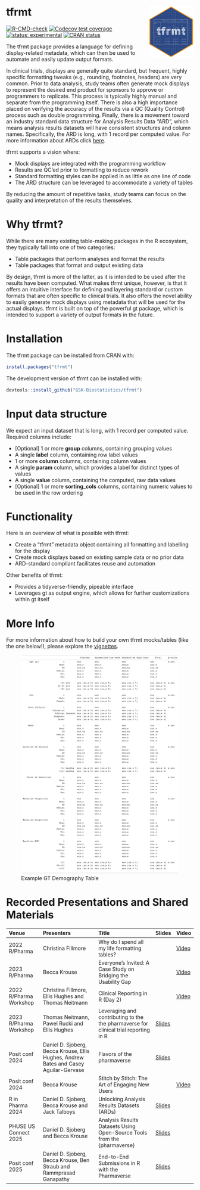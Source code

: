
# tfrmt <a href='https://gsk-biostatistics.github.io/tfrmt/'><img src="man/figures/tfrmt.png" align="right" alt = "tfrmt logo" style="height:139px;"/></a>

<!-- badges: start -->

[![R-CMD-check](https://github.com/GSK-Biostatistics/tfrmt/actions/workflows/R-CMD-check.yaml/badge.svg)](https://github.com/GSK-Biostatistics/tfrmt/actions/workflows/R-CMD-check.yaml)
[![Codecov test
coverage](https://codecov.io/gh/GSK-Biostatistics/tfrmt/branch/main/graph/badge.svg)](https://app.codecov.io/gh/GSK-Biostatistics/tfrmt?branch=main)
[![status:
experimental](https://github.com/GIScience/badges/raw/master/status/experimental.svg)](https://github.com/GIScience/badges#experimental)
[![CRAN
status](https://www.r-pkg.org/badges/version/tfrmt)](https://CRAN.R-project.org/package=tfrmt)
<!-- badges: end -->

The tfrmt package provides a language for defining display-related
metadata, which can then be used to automate and easily update output
formats.

In clinical trials, displays are generally quite standard, but frequent,
highly specific formatting tweaks (e.g., rounding, footnotes, headers)
are very common. Prior to data analysis, study teams often generate mock
displays to represent the desired end product for sponsors to approve or
programmers to replicate. This process is typically highly manual and
separate from the programming itself. There is also a high importance
placed on verifying the accuracy of the results via a QC (Quality
Control) process such as double programming. Finally, there is a
movement toward an industry standard data structure for Analysis Results
Data “ARD”, which means analysis results datasets will have consistent
structures and column names. Specifically, the ARD is long, with 1
record per computed value. For more information about ARDs click
[here](https://pharmasug.org/download/sde/rtp2021/PharmaSUG-NCSDE_2021-08.pdf).

tfrmt supports a vision where:

- Mock displays are integrated with the programming workflow
- Results are QC’ed prior to formatting to reduce rework
- Standard formatting styles can be applied in as little as one line of
  code
- The ARD structure can be leveraged to accommodate a variety of tables

By reducing the amount of repetitive tasks, study teams can focus on the
quality and interpretation of the results themselves.

# Why tfrmt?

While there are many existing table-making packages in the R ecosystem,
they typically fall into one of two categories:

- Table packages that perform analyses and format the results
- Table packages that format and output existing data

By design, tfrmt is more of the latter, as it is intended to be used
after the results have been computed. What makes tfrmt unique, however,
is that it offers an intuitive interface for defining and layering
standard or custom formats that are often specific to clinical trials.
It also offers the novel ability to easily generate mock displays using
metadata that will be used for the actual displays. tfrmt is built on
top of the powerful gt package, which is intended to support a variety
of output formats in the future.

# Installation

The tfrmt package can be installed from CRAN with:

``` r
install.packages("tfrmt")
```

The development version of tfrmt can be installed with:

``` r
devtools::install_github("GSK-Biostatistics/tfrmt")
```

# Input data structure

We expect an input dataset that is long, with 1 record per computed
value. Required columns include:

- \[Optional\] 1 or more **group** columns, containing grouping values
- A single **label** column, containing row label values
- 1 or more **column** columns, containing column values
- A single **param** column, which provides a label for distinct types
  of values
- A single **value** column, containing the computed, raw data values
- \[Optional\] 1 or more **sorting_cols** columns, containing numeric
  values to be used in the row ordering

# Functionality

Here is an overview of what is possible with tfrmt:

- Create a “tfrmt” metadata object containing all formatting and
  labelling for the display
- Create mock displays based on existing sample data or no prior data
- ARD-standard compliant facilitates reuse and automation

Other benefits of tfrmt:

- Provides a tidyverse-friendly, pipeable interface
- Leverages gt as output engine, which allows for further customizations
  within gt itself

# More Info

For more information about how to build your own tfrmt mocks/tables
(like the one below!), please explore the
[vignettes](https://gsk-biostatistics.github.io/tfrmt/articles/examples.html).

<figure>
<img src="man/figures/gt_readme.png"
alt="Example GT Demography Table" />
<figcaption aria-hidden="true">Example GT Demography Table</figcaption>
</figure>

# Recorded Presentations and Shared Materials

| Venue | Presenters | Title | Slides | Video |
|:---|:---|:---|:---|:---|
| 2022 R/Pharma | Christina Fillmore | Why do I spend all my life formatting tables? |  | [Video](https://www.youtube.com/watch?v=00lGhuANUJw) |
| 2023 R/Pharma | Becca Krouse | Everyone’s Invited: A Case Study on Bridging the Usability Gap |  | [Video](https://www.youtube.com/watch?v=Zg1LPJSO0kQ) |
| 2022 R/Pharma Workshop | Christina Fillmore, Ellis Hughes and Thomas Neitmann | Clinical Reporting in R (Day 2) |  | [Video](https://www.youtube.com/watch?v=rYflZhFDSZQ) |
| 2023 R/Pharma Workshop | Thomas Neitmann, Pawel Rucki and Ellis Hughes | Leveraging and contributing to the the pharmaverse for clinical trial reporting in R | [Slides](https://github.com/posit-conf-2023/r-pharma) |  |
| Posit conf 2024 | Daniel D. Sjoberg, Becca Krouse, Ellis Hughes, Andrew Bates and Casey Aguilar-Gervase | Flavors of the pharmaverse | [Slides](https://posit-conf-2024.github.io/pharmaverse/) |  |
| Posit conf 2024 | Becca Krouse | Stitch by Stitch: The Art of Engaging New Users |  | [Video](https://www.youtube.com/watch?v=R3VMij_1aSE) |
| R in Pharma 2024 | Daniel D. Sjoberg, Becca Krouse and Jack Talboys | Unlocking Analysis Results Datasets (ARDs) | [Slides](https://www.danieldsjoberg.com/ARD-RinPharma-workshop-2024/) |  |
| PHUSE US Connect 2025 | Daniel D. Sjoberg and Becca Krouse | Analysis Results Datasets Using Open-Source Tools from the {pharmaverse} | [Slides](https://www.danieldsjoberg.com/ARD-PHUSE-workshop-2025/) |  |
| Posit conf 2025 | Daniel D. Sjoberg, Becca Krouse, Ben Straub and Rammprasad Ganapathy | End-to-End Submissions in R with the Pharmaverse | [Slides](https://posit-conf-2025.github.io/pharmaverse/) |  |
